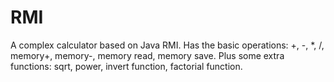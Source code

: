 RMI
===

A complex calculator based on Java RMI.
Has the basic operations: +, -, *, /, memory+, memory-, memory read, memory save.
Plus some extra functions: sqrt, power, invert function, factorial function.
